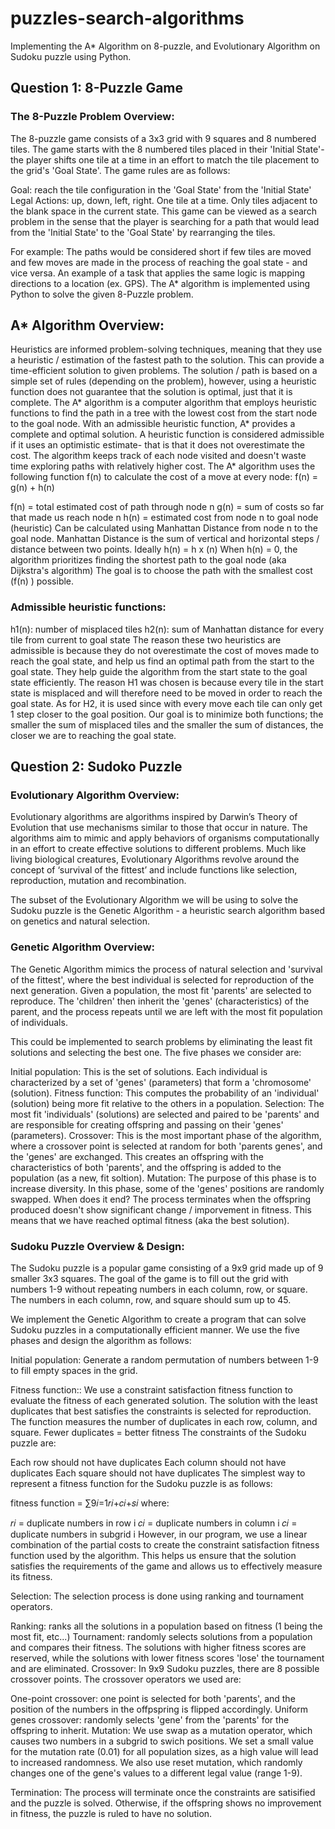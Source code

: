 # puzzles-search-algorithms
Implementing the A* Algorithm on 8-puzzle, and Evolutionary Algorithm on Sudoku puzzle using Python.

## Question 1: 8-Puzzle Game
### The 8-Puzzle Problem Overview:
The 8-puzzle game consists of a 3x3 grid with 9 squares and 8 numbered tiles. The game starts with the 8 numbered tiles placed in their 'Initial State'- the player shifts one tile at a time in an effort to match the tile placement to the grid's 'Goal State'. The game rules are as follows:

Goal: reach the tile configuration in the 'Goal State' from the 'Initial State'
Legal Actions: up, down, left, right.
One tile at a time.
Only tiles adjacent to the blank space in the current state.
This game can be viewed as a search problem in the sense that the player is searching for a path that would lead from the 'Initial State' to the 'Goal State' by rearranging the tiles.

For example: The paths would be considered short if few tiles are moved and few moves are made in the process of reaching the goal state - and vice versa.
An example of a task that applies the same logic is mapping directions to a location (ex. GPS).
The A* algorithm is implemented using Python to solve the given 8-Puzzle problem.

## A* Algorithm Overview:
Heuristics are informed problem-solving techniques, meaning that they use a heuristic / estimation of the fastest path to the solution. This can provide a time-efficient solution to given problems. The solution / path is based on a simple set of rules (depending on the problem), however, using a heuristic function does not guarantee that the solution is optimal, just that it is complete. The A* algorithm is a computer algorithm that employs heuristic functions to find the path in a tree with the lowest cost from the start node to the goal node. With an admissible heuristic function, A* provides a complete and optimal solution. A heuristic function is considered admissible if it uses an optimistic estimate- that is that it does not overestimate the cost. The algorithm keeps track of each node visited and doesn't waste time exploring paths with relatively higher cost. The A* algorithm uses the following function f(n) to calculate the cost of a move at every node: f(n) = g(n) + h(n)

f(n) = total estimated cost of path through node n
g(n) = sum of costs so far that made us reach node n
h(n) = estimated cost from node n to goal node (heuristic)
Can be calculated using Manhattan Distance from node n to the goal node. Manhattan Distance is the sum of vertical and horizontal steps / distance between two points.
Ideally h(n) = h x (n)
When h(n) = 0, the algorithm prioritizes finding the shortest path to the goal node (aka Dijkstra's algorithm)
The goal is to choose the path with the smallest cost (f(n) ) possible.

### Admissible heuristic functions:
h1(n): number of misplaced tiles
h2(n): sum of Manhattan distance for every tile from current to goal state
The reason these two heuristics are admissible is because they do not overestimate the cost of moves made to reach the goal state, and help us find an optimal path from the start to the goal state. They help guide the algorithm from the start state to the goal state efficiently. The reason H1 was chosen is because every tile in the start state is misplaced and will therefore need to be moved in order to reach the goal state. As for H2, it is used since with every move each tile can only get 1 step closer to the goal position. Our goal is to minimize both functions; the smaller the sum of misplaced tiles and the smaller the sum of distances, the closer we are to reaching the goal state.


## Question 2: Sudoko Puzzle
### Evolutionary Algorithm Overview:
Evolutionary algorithms are algorithms inspired by Darwin’s Theory of Evolution that use mechanisms similar to those that occur in nature. The algorithms aim to mimic and apply behaviors of organisms computationally in an effort to create effective solutions to different problems.
Much like living biological creatures, Evolutionary Algorithms revolve around the concept of ‘survival of the fittest’ and include functions like selection, reproduction, mutation and recombination.

The subset of the Evolutionary Algorithm we will be using to solve the Sudoku puzzle is the Genetic Algorithm - a heuristic search algorithm based on genetics and natural selection.

### Genetic Algorithm Overview:
The Genetic Algorithm mimics the process of natural selection and 'survival of the fittest', where the best individual is selected for reproduction of the next generation. Given a population, the most fit 'parents' are selected to reproduce. The 'children' then inherit the 'genes' (characteristics) of the parent, and the process repeats until we are left with the most fit population of individuals.

This could be implemented to search problems by eliminating the least fit solutions and selecting the best one. The five phases we consider are:

Initial population: This is the set of solutions. Each individual is characterized by a set of 'genes' (parameters) that form a 'chromosome' (solution).
Fitness function: This computes the probability of an 'individual' (solution) being more fit relative to the others in a population.
Selection: The most fit 'individuals' (solutions) are selected and paired to be 'parents' and are responsible for creating offspring and passing on their 'genes' (parameters).
Crossover: This is the most important phase of the algorithm, where a crossover point is selected at random for both 'parents genes', and the 'genes' are exchanged. This creates an offspring with the characteristics of both 'parents', and the offspring is added to the population (as a new, fit soltion).
Mutation: The purpose of this phase is to increase diversity. In this phase, some of the 'genes' positions are randomly swapped.
When does it end?
The process terminates when the offspring produced doesn't show significant change / imporvement in fitness. This means that we have reached optimal fitness (aka the best solution).

### Sudoku Puzzle Overview & Design:
The Sudoku puzzle is a popular game consisting of a 9x9 grid made up of 9 smaller 3x3 squares. The goal of the game is to fill out the grid with numbers 1-9 without repeating numbers in each column, row, or square. The numbers in each column, row, and square should sum up to 45.

We implement the Genetic Algorithm to create a program that can solve Sudoku puzzles in a computationally efficient manner. We use the five phases and design the algorithm as follows:

Initial population: Generate a random permutation of numbers between 1-9 to fill empty spaces in the grid.

Fitness function:: We use a constraint satisfaction fitness function to evaluate the fitness of each generated solution. The solution with the least duplicates that best satisfies the constraints is selected for reproduction. The function measures the number of duplicates in each row, column, and square. Fewer duplicates = better fitness The constraints of the Sudoku puzzle are:

Each row should not have duplicates
Each column should not have duplicates
Each square should not have duplicates
The simplest way to represent a fitness function for the Sudoku puzzle is as follows:

fitness function = ∑9𝑖=1𝑟𝑖+𝑐𝑖+𝑠𝑖
where:

𝑟𝑖
 = duplicate numbers in row i
𝑐𝑖
 = duplicate numbers in column i
𝑐𝑖
 = duplicate numbers in subgrid i
However, in our program, we use a linear combination of the partial costs to create the constraint satisfaction fitness function used by the algorithm. This helps us ensure that the solution satisfies the requirements of the game and allows us to effectively measure its fitness.

Selection: The selection process is done using ranking and tournament operators.

Ranking: ranks all the solutions in a population based on fitness (1 being the most fit, etc...)
Tournament: randomly selects solutions from a population and compares their fitness. The solutions with higher fitness scores are reserved, while the solutions with lower fitness scores 'lose' the tournament and are eliminated.
Crossover: In 9x9 Sudoku puzzles, there are 8 possible crossover points. The crossover operators we used are:

One-point crossover: one point is selected for both 'parents', and the position of the numbers in the offpspring is flipped accordingly.
Uniform genes crossover: randomly selects 'gene' from the 'parents' for the offspring to inherit.
Mutation: We use swap as a mutation operator, which causes two numbers in a subgrid to swich positions. We set a small value for the mutation rate (0.01) for all population sizes, as a high value will lead to increased randomness. We also use reset mutation, which randomly changes one of the gene's values to a different legal value (range 1-9).

Termination: The process will terminate once the constraints are satisified and the puzzle is solved. Otherwise, if the offspring shows no improvement in fitness, the puzzle is ruled to have no solution.

